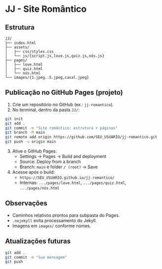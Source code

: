 # JJ - Site Romântico

## Estrutura
```
JJ/
├── index.html
├── assets/
│   ├── css/styles.css
│   └── js/{script.js,love.js,quiz.js,nós.js}
├── pages/
│   ├── love.html
│   ├── quiz.html
│   └── nós.html
└── images/{1.jpeg..5.jpeg,casal.jpeg}
```

## Publicação no GitHub Pages (projeto)
1. Crie um repositório no GitHub (ex.: `jj-romantico`).
2. No terminal, dentro da pasta `JJ/`:
```bash
git init
git add .
git commit -m "Site romântico: estrutura + páginas"
git branch -M main
git remote add origin https://github.com/SEU_USUARIO/jj-romantico.git
git push -u origin main
```
3. Ative o GitHub Pages:
   - Settings → Pages → Build and deployment
   - Source: Deploy from a branch
   - Branch: `main` e folder `/ (root)` → Save
4. Acesse após o build:
   - `https://SEU_USUARIO.github.io/jj-romantico/`
   - Internas: `.../pages/love.html`, `.../pages/quiz.html`, `.../pages/nós.html`

## Observações
- Caminhos relativos prontos para subpasta do Pages.
- `.nojekyll` evita processamento do Jekyll.
- Imagens em `images/` conforme nomes.

## Atualizações futuras
```bash
git add .
git commit -m "Sua mensagem"
git push
```
